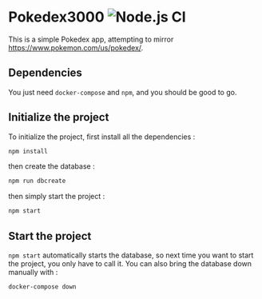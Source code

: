 # Pokedex3000 ![Node.js CI](https://github.com/gus3000/pokedex/workflows/Node.js%20CI/badge.svg)

This is a simple Pokedex app, attempting to mirror https://www.pokemon.com/us/pokedex/.

## Dependencies
You just need `docker-compose` and `npm`, and you should be good to go.

## Initialize the project
To initialize the project, first install all the dependencies :
```bash
npm install
```
then create the database :
```bash
npm run dbcreate
``` 
then simply start the project :
```bash
npm start
```

## Start the project
`npm start` automatically starts the database, so next time you want to start the project, you only have to call it.
You can also bring the database down manually with :
```bash
docker-compose down
```
